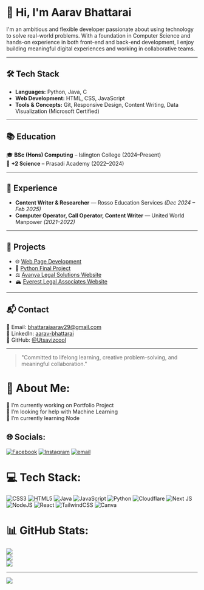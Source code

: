 # 👋 Hi, I'm Aarav Bhattarai

I'm an ambitious and flexible developer passionate about using technology to solve real-world problems. With a foundation in Computer Science and hands-on experience in both front-end and back-end development, I enjoy building meaningful digital experiences and working in collaborative teams.

---

## 🛠️ Tech Stack
- **Languages:** Python, Java, C
- **Web Development:** HTML, CSS, JavaScript
- **Tools & Concepts:** Git, Responsive Design, Content Writing, Data Visualization (Microsoft Certified)

---

## 📚 Education
🎓 **BSc (Hons) Computing** – Islington College (2024–Present)  
📘 **+2 Science** – Prasadi Academy (2022–2024)

---

## 💼 Experience
- **Content Writer & Researcher** — Rosso Education Services *(Dec 2024 – Feb 2025)*
- **Computer Operator, Call Operator, Content Writer** — United World Manpower *(2021–2022)*

---

## 🚀 Projects
- 🌐 [Web Page Development](https://github.com/Utsavizcool/WebPage_Development.git)  
- 🐍 [Python Final Project](https://github.com/Utsavizcool/Python_Final_Project.git)  
- ⚖️ [Avanya Legal Solutions Website](https://github.com/Dijash/Avanya-Legal-Solutions.git)  
- 🏔️ [Everest Legal Associates Website](https://github.com/Dijash/Santosh-Dada.git)

---

## 📬 Contact
📧 Email: [bhattaraiaarav29@gmail.com](mailto:bhattaraiaarav29@gmail.com)  
🔗 LinkedIn: [aarav-bhattarai](https://www.linkedin.com/in/aarav-bhattarai-238817365/)  
🐙 GitHub: [@Utsavizcool](https://github.com/Utsavizcool)

---

> "Committed to lifelong learning, creative problem-solving, and meaningful collaboration."



# 💫 About Me:
🔭 I’m currently working on Portfolio Project<br>🤝 I’m looking for help with Machine Learning<br>🌱 I’m currently learning Node<br>


## 🌐 Socials:
[![Facebook](https://img.shields.io/badge/Facebook-%231877F2.svg?logo=Facebook&logoColor=white)](https://facebook.com/https://www.facebook.com/Annoyn1) [![Instagram](https://img.shields.io/badge/Instagram-%23E4405F.svg?logo=Instagram&logoColor=white)](https://instagram.com/https://www.instagram.com/dijash____/) [![email](https://img.shields.io/badge/Email-D14836?logo=gmail&logoColor=white)](mailto:utsavbhattarai29@gmail.com) 

# 💻 Tech Stack:
![CSS3](https://img.shields.io/badge/css3-%231572B6.svg?style=for-the-badge&logo=css3&logoColor=white) ![HTML5](https://img.shields.io/badge/html5-%23E34F26.svg?style=for-the-badge&logo=html5&logoColor=white) ![Java](https://img.shields.io/badge/java-%23ED8B00.svg?style=for-the-badge&logo=openjdk&logoColor=white) ![JavaScript](https://img.shields.io/badge/javascript-%23323330.svg?style=for-the-badge&logo=javascript&logoColor=%23F7DF1E) ![Python](https://img.shields.io/badge/python-3670A0?style=for-the-badge&logo=python&logoColor=ffdd54) ![Cloudflare](https://img.shields.io/badge/Cloudflare-F38020?style=for-the-badge&logo=Cloudflare&logoColor=white) ![Next JS](https://img.shields.io/badge/Next-black?style=for-the-badge&logo=next.js&logoColor=white) ![NodeJS](https://img.shields.io/badge/node.js-6DA55F?style=for-the-badge&logo=node.js&logoColor=white) ![React](https://img.shields.io/badge/react-%2320232a.svg?style=for-the-badge&logo=react&logoColor=%2361DAFB) ![TailwindCSS](https://img.shields.io/badge/tailwindcss-%2338B2AC.svg?style=for-the-badge&logo=tailwind-css&logoColor=white) ![Canva](https://img.shields.io/badge/Canva-%2300C4CC.svg?style=for-the-badge&logo=Canva&logoColor=white)
# 📊 GitHub Stats:
![](https://github-readme-stats.vercel.app/api?username=Dijash&theme=dark&hide_border=false&include_all_commits=false&count_private=false)<br/>
![](https://nirzak-streak-stats.vercel.app/?user=Dijash&theme=dark&hide_border=false)<br/>
![](https://github-readme-stats.vercel.app/api/top-langs/?username=Dijash&theme=dark&hide_border=false&include_all_commits=false&count_private=false&layout=compact)

---
[![](https://visitcount.itsvg.in/api?id=Dijash&icon=0&color=0)](https://visitcount.itsvg.in)

<!-- Proudly created with GPRM ( https://gprm.itsvg.in ) -->
